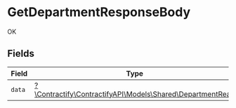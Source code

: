 # GetDepartmentResponseBody

OK


## Fields

| Field                                                                                              | Type                                                                                               | Required                                                                                           | Description                                                                                        |
| -------------------------------------------------------------------------------------------------- | -------------------------------------------------------------------------------------------------- | -------------------------------------------------------------------------------------------------- | -------------------------------------------------------------------------------------------------- |
| `data`                                                                                             | [?\Contractify\ContractifyAPI\Models\Shared\DepartmentRead](../../Models/Shared/DepartmentRead.md) | :heavy_minus_sign:                                                                                 | N/A                                                                                                |